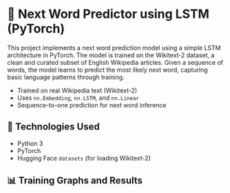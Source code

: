 # 🔮 Next Word Predictor using LSTM (PyTorch)

This project implements a next word prediction model using a simple LSTM architecture in PyTorch. The model is trained on the Wikitext-2 dataset, a clean and curated subset of English Wikipedia articles. Given a sequence of words, the model learns to predict the most likely next word, capturing basic language patterns through training.
- Trained on real Wikipedia text (Wikitext-2)
- Uses `nn.Embedding`, `nn.LSTM`, and `nn.Linear`
- Sequence-to-one prediction for next word inference
 
## 🧰 Technologies Used
- Python 3
- PyTorch
- Hugging Face `datasets` (for loading Wikitext-2)

## 📊 Training Graphs and Results


